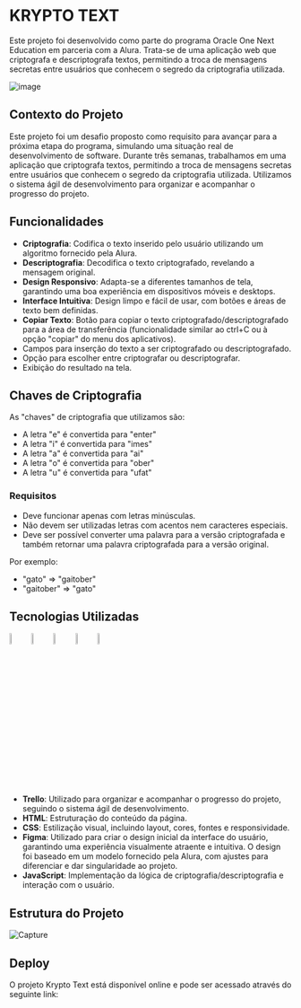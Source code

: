 # KRYPTO TEXT
Este projeto foi desenvolvido como parte do programa Oracle One Next Education em parceria com a Alura. Trata-se de uma aplicação web que criptografa e descriptografa textos, permitindo a troca de mensagens secretas entre usuários que conhecem o segredo da criptografia utilizada.

![image](https://github.com/user-attachments/assets/2d27cd08-6902-4a61-8243-6bfb2f53e12d)



## Contexto do Projeto
Este projeto foi um desafio proposto como requisito para avançar para a próxima etapa do programa, simulando uma situação real de desenvolvimento de software. Durante três semanas, trabalhamos em uma aplicação que criptografa textos, permitindo a troca de mensagens secretas entre usuários que conhecem o segredo da criptografia utilizada. Utilizamos o sistema ágil de desenvolvimento para organizar e acompanhar o progresso do projeto.

## Funcionalidades
- **Criptografia**: Codifica o texto inserido pelo usuário utilizando um algoritmo fornecido pela Alura.
- **Descriptografia**: Decodifica o texto criptografado, revelando a mensagem original.
- **Design Responsivo**: Adapta-se a diferentes tamanhos de tela, garantindo uma boa experiência em dispositivos móveis e desktops.
- **Interface Intuitiva**: Design limpo e fácil de usar, com botões e áreas de texto bem definidas.
- **Copiar Texto**: Botão para copiar o texto criptografado/descriptografado para a área de transferência (funcionalidade similar ao ctrl+C ou à opção "copiar" do menu dos aplicativos).
- Campos para inserção do texto a ser criptografado ou descriptografado.
- Opção para escolher entre criptografar ou descriptografar.
- Exibição do resultado na tela.

## Chaves de Criptografia
As "chaves" de criptografia que utilizamos são:
- A letra "e" é convertida para "enter"
- A letra "i" é convertida para "imes"
- A letra "a" é convertida para "ai"
- A letra "o" é convertida para "ober"
- A letra "u" é convertida para "ufat"

### Requisitos

- Deve funcionar apenas com letras minúsculas.
- Não devem ser utilizadas letras com acentos nem caracteres especiais.
- Deve ser possível converter uma palavra para a versão criptografada e também retornar uma palavra criptografada para a versão original.

Por exemplo:
- "gato" => "gaitober"
- "gaitober" => "gato"

## Tecnologias Utilizadas


<img width= "7%" src="https://cdn.jsdelivr.net/gh/devicons/devicon@latest/icons/trello/trello-original-wordmark.svg" /> <img width= "7%" src="https://cdn.jsdelivr.net/gh/devicons/devicon@latest/icons/html5/html5-original.svg" /> <img width= "7%" src="https://cdn.jsdelivr.net/gh/devicons/devicon@latest/icons/css3/css3-original.svg" /> <img width= "7%" src="https://cdn.jsdelivr.net/gh/devicons/devicon@latest/icons/figma/figma-original.svg" />  <img width= "7%" src="https://cdn.jsdelivr.net/gh/devicons/devicon@latest/icons/javascript/javascript-original.svg" />

- **Trello**: Utilizado para organizar e acompanhar o progresso do projeto, seguindo o sistema ágil de desenvolvimento.
- **HTML**: Estruturação do conteúdo da página.
- **CSS**: Estilização visual, incluindo layout, cores, fontes e responsividade.
- **Figma**: Utilizado para criar o design inicial da interface do usuário, garantindo uma experiência visualmente atraente e intuitiva. O design foi baseado em um modelo fornecido pela Alura, com ajustes para diferenciar e dar singularidade ao projeto.
- **JavaScript**: Implementação da lógica de criptografia/descriptografia e interação com o usuário.

 ## Estrutura do Projeto
 
![Capture](https://github.com/user-attachments/assets/2b9f80b3-3267-48f5-809e-b737f0ade0e7)

## Deploy

O projeto Krypto Text está disponível online e pode ser acessado através do seguinte link:



